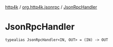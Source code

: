[http4k](../index.md) / [org.http4k.jsonrpc](index.md) / [JsonRpcHandler](./-json-rpc-handler.md)

# JsonRpcHandler

`typealias JsonRpcHandler<IN, OUT> = (IN) -> OUT`